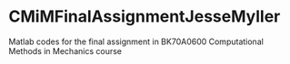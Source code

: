 # CMiMFinalAssignmentJesseMyller
Matlab codes for the final assignment in BK70A0600 Computational Methods in Mechanics course
